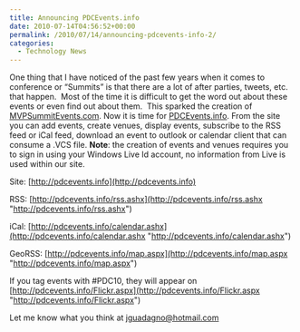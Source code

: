 ```yaml
---
title: Announcing PDCEvents.info
date: 2010-07-14T04:56:52+00:00
permalink: /2010/07/14/announcing-pdcevents-info-2/
categories:
  - Technology News
---
```

One thing that I have noticed of the past few years when it comes to conference or “Summits” is that there are a lot of after parties, tweets, etc. that happen.  Most of the time it is difficult to get the word out about these events or even find out about them.  This sparked the creation of [MVPSummitEvents.com](http://www.mvpsummitevents.com). Now it is time for [PDCEvents.info](http://pdcevents.info). From the site you can add events, create venues, display events, subscribe to the RSS feed or iCal feed, download an event to outlook or calendar client that can consume a .VCS file. **Note**: the creation of events and venues requires you to sign in using your Windows Live Id account, no information from Live is used within our site.

Site: [http://pdcevents.info](http://pdcevents.info)

RSS: [http://pdcevents.info/rss.ashx](http://pdcevents.info/rss.ashx "http://pdcevents.info/rss.ashx")

iCal: [http://pdcevents.info/calendar.ashx](http://pdcevents.info/calendar.ashx "http://pdcevents.info/calendar.ashx")

GeoRSS: [http://pdcevents.info/map.aspx](http://pdcevents.info/map.aspx "http://pdcevents.info/map.aspx")

If you tag events with #PDC10, they will appear on [http://pdcevents.info/Flickr.aspx](http://pdcevents.info/Flickr.aspx "http://pdcevents.info/Flickr.aspx")

Let me know what you think at [jguadagno@hotmail.com](mailto:jguadagno@hotmail.com?subject=PDCEvents)